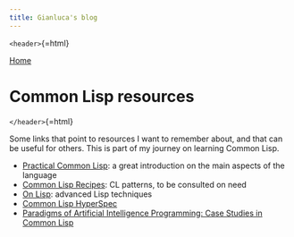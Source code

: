 ```yaml
---
title: Gianluca's blog
---
```


`<header>`{=html}

[Home](./index.html)

# Common Lisp resources

`</header>`{=html}


Some links that point to resources I want to remember about, and that can be
useful for others. This is part of my journey on learning Common Lisp.

- [Practical Common Lisp](https://gigamonkeys.com/book/): a great introduction
  on the main aspects of the language
- [Common Lisp Recipes](https://softouch.on.ca/kb/data/Common%20Lisp%20Recipes.pdf): CL patterns, to be consulted on need
- [On Lisp](https://paulgraham.com/onlisp.html): advanced Lisp techniques
- [Common Lisp HyperSpec](https://www.lispworks.com/documentation/HyperSpec/Front/StartPts.htm)
- [Paradigms of Artificial Intelligence Programming: Case Studies in Common Lisp](https://github.com/norvig/paip-lisp/tree/main)
